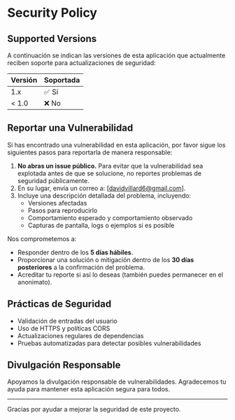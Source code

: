 # Security Policy

## Supported Versions

A continuación se indican las versiones de esta aplicación que actualmente reciben soporte para actualizaciones de seguridad:

| Versión | Soportada           |
|---------|---------------------|
| 1.x     | ✅ Sí               |
| < 1.0   | ❌ No               |

## Reportar una Vulnerabilidad

Si has encontrado una vulnerabilidad en esta aplicación, por favor sigue los siguientes pasos para reportarla de manera responsable:

1. **No abras un issue público.** Para evitar que la vulnerabilidad sea explotada antes de que se solucione, no reportes problemas de seguridad públicamente.
2. En su lugar, envía un correo a: [davidvillard6@gmail.com].
3. Incluye una descripción detallada del problema, incluyendo:
   - Versiones afectadas
   - Pasos para reproducirlo
   - Comportamiento esperado y comportamiento observado
   - Capturas de pantalla, logs o ejemplos si es posible

Nos comprometemos a:

- Responder dentro de los **5 días hábiles**.
- Proporcionar una solución o mitigación dentro de los **30 días posteriores** a la confirmación del problema.
- Acreditar tu reporte si así lo deseas (también puedes permanecer en el anonimato).

## Prácticas de Seguridad

- Validación de entradas del usuario
- Uso de HTTPS y políticas CORS
- Actualizaciones regulares de dependencias
- Pruebas automatizadas para detectar posibles vulnerabilidades

## Divulgación Responsable

Apoyamos la divulgación responsable de vulnerabilidades. Agradecemos tu ayuda para mantener esta aplicación segura para todos.

---

Gracias por ayudar a mejorar la seguridad de este proyecto.
